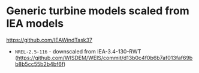# Generic turbine models scaled from IEA models

https://github.com/IEAWindTask37

* `NREL-2.5-116` - downscaled from IEA-3.4-130-RWT (https://github.com/WISDEM/WEIS/commit/d13b0c4f0b6b7af013faf69bb8b5cc55b2b4bf6f)

